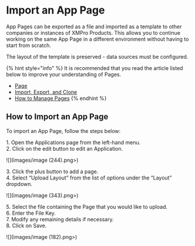 # Import an App Page

App Pages can be exported as a file and imported as a template to other companies or instances of XMPro Products. This allows you to continue working on the same App Page in a different environment without having to start from scratch.

The layout of the template is preserved - data sources must be configured.

{% hint style="info" %}
It is recommended that you read the article listed below to improve your understanding of Pages.

* [Page](../../concepts/application/page.md)
* [Import, Export, and Clone](../import-export-and-clone.md)
* [How to Manage Pages](manage-pages.md)
{% endhint %}

## How to Import an App Page

To import an App Page, follow the steps below:

&#x20;   1\. Open the Applications page from the left-hand menu.\
&#x20;   2\. Click on the edit button to edit an Application.

![](images/image (244).png>)

&#x20;   3\. Click the plus button to add a page.\
&#x20;   4\. Select “Upload Layout” from the list of options under the “Layout” dropdown.

![](images/image (343).png>)

&#x20;   5\. Select the file containing the Page that you would like to upload.\
&#x20;   6\. Enter the File Key.\
&#x20;   7\. Modify any remaining details if necessary.\
&#x20;   8\. Click on Save.

![](images/image (182).png>)


